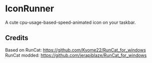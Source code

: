# IconRunner
A cute cpu-usage-based-speed-animated icon on your taskbar.

## Credits
Based on RunCat: https://github.com/Kyome22/RunCat_for_windows <br>
RunCat modded: https://github.com/jerapiblaze/RunCat_for_windows
